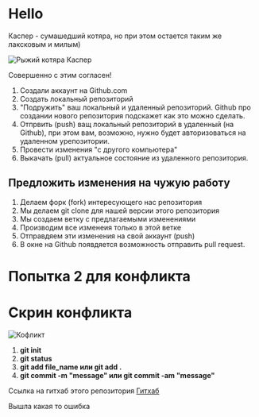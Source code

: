 # Hello

Каспер - сумашедший котяра, но при этом остается таким же лаксковым и милым)

![Рыжий котяра Каспер](kasper.jpg)

Совершенно с этим согласен!

1. Создали аккаунт на Github.com
2. Создать локальный репозиторий
3. "Подружить" ваш локальный и удаленный репозиторий. Github про создании нового репозитория подскажет как это можно сделать.
4. Отпрвить (push) ващ локальный репозиторий в удаленный (на Github), при этом вам, возможно, нужно будет авторизоваться на удаленном урепозитории.
5. Провести изменения "с другого компьютера"
6. Выкачать (pull) актуальное состояние из удаленного репозитория.

## Предложить изменения на чужую работу
1. Делаем форк (fork) интересующего нас репозитория
2. Мы делаем git clone для нашей версии этого репозитория
3. Мы создаем ветку с предлагаемыми изменениями
4. Производим все изменеия только в этой ветке
5. Отправдяем эти изменения на свой аккаунт (push)
6. В окне на Github появдяется возможность отправить pull request.

# Попытка 2 для конфликта

# Скрин конфликта
![Кофликт](Konflict.png)

1. **git init**
2. **git status**
3. **git add file_name или git add .**
4. **git commit -m "message" или git commit -am "message"**

Ссылка на гитхаб этого репозитория
[Гитхаб]( https://github.com/Dreamer223/lesson_3.git "Репозиторий")

Вышла какая то ошибка

